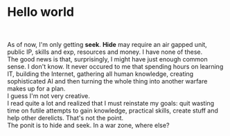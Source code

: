 <h1>Hello world</h1>
<br>
<p>As of now, I'm only getting <b>seek</b>. <b>Hide</b>  may require an air gapped unit, public IP, skills and exp, resources and money. I have none of these. <br>The good news is that, surprisingly, I might have just enough common sense. I don't know. It never occured to me that spending hours on learning IT, building the Internet, gathering all human knowledge, creating sophisticated AI and then turning the whole thing into another warfare makes up for a plan. <br>
I guess I'm not very creative.  <br> I read quite a lot and  realized that I must reinstate my goals: quit wasting time on futile attempts to gain knowledge, practical skills, create stuff and help other derelicts. That's not the point.<br> The ponit is to hide and seek. In a war zone, where else?</p> 
